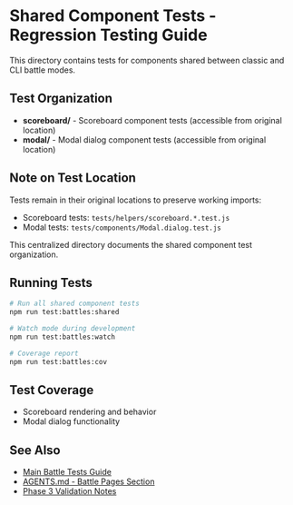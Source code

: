 # Shared Component Tests - Regression Testing Guide

This directory contains tests for components shared between classic and CLI battle modes.

## Test Organization

- **scoreboard/** - Scoreboard component tests (accessible from original location)
- **modal/** - Modal dialog component tests (accessible from original location)

## Note on Test Location

Tests remain in their original locations to preserve working imports:
- Scoreboard tests: `tests/helpers/scoreboard.*.test.js`
- Modal tests: `tests/components/Modal.dialog.test.js`

This centralized directory documents the shared component test organization.

## Running Tests

```bash
# Run all shared component tests
npm run test:battles:shared

# Watch mode during development
npm run test:battles:watch

# Coverage report
npm run test:battles:cov
```

## Test Coverage

- Scoreboard rendering and behavior
- Modal dialog functionality

## See Also

- [Main Battle Tests Guide](../README.md)
- [AGENTS.md - Battle Pages Section](../../AGENTS.md)
- [Phase 3 Validation Notes](../../PHASE3_VALIDATION_NOTES.md)
